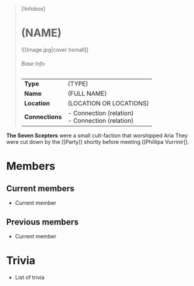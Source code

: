 > [!infobox]  
> # (NAME)
> ![[Image.jpg|cover hsmall]]  
> ###### Base Info
> | | |  
> |---|---|  
> | **Type** | (TYPE) | 
> | **Name** | (FULL NAME) |
> | **Location** | (LOCATION OR LOCATIONS) |
> | **Connections** | - Connection (relation)<br>- Connection (relation) |

**The Seven Scepters** were a small cult-faction that worshipped Aria They were cut down by the [[Party]] shortly before meeting [[Phillipa Vurrinir]].
# Members
## Current members
- Current member
## Previous members
- Current member
# Trivia
- List of trivia